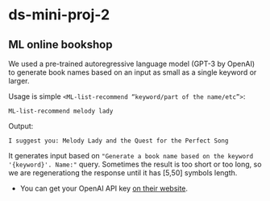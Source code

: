 # ds-mini-proj-2

## ML online bookshop

We used a pre-trained autoregressive language model (GPT-3 by OpenAI) to generate book names based on an input as small as a single keyword or larger.

  Usage is simple `<ML-list-recommend “keyword/part of the name/etc”>`:

``` 
ML-list-recommend melody lady
```
Output:
```
I suggest you: Melody Lady and the Quest for the Perfect Song
```

It generates input based on `"Generate a book name based on the keyword '{keyword}'. Name:"` query. Sometimes the result is too short or too long, so we are regenerationg the response until it has [5,50] symbols length.

* You can get your OpenAI API key [on their website](https://openai.com/product#made-for-developers).
